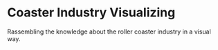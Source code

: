 # Coaster Industry Visualizing
Rassembling the knowledge about the roller coaster industry in a visual way.
